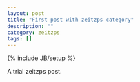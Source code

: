 ```yaml
---
layout: post
title: "First post with zeitzps category"
description: ""
category: zeitzps 
tags: []
---
```

{% include JB/setup %}

A trial zeitzps post.
